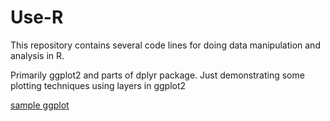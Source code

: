 # Use-R
This repository contains several code lines for doing data manipulation and analysis in R. 

Primarily ggplot2 and parts of dplyr package. Just demonstrating some plotting techniques using layers in ggplot2

[sample ggplot](https://manasthakre.github.io/Use-R/In_Class_2b.html)
